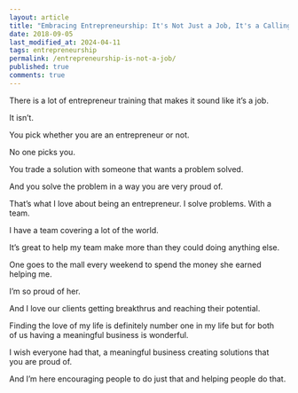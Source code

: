 ```yaml
---
layout: article
title: "Embracing Entrepreneurship: It's Not Just a Job, It's a Calling"
date: 2018-09-05
last_modified_at: 2024-04-11
tags: entrepreneurship
permalink: /entrepreneurship-is-not-a-job/
published: true
comments: true
---
```

There is a lot of entrepreneur training that makes it sound like it’s a job.</p>
<!--more-->
It isn’t.

You pick whether you are an entrepreneur or not.

No one picks you.

You trade a solution with someone that wants a problem solved.

And you solve the problem in a way you are very proud of.

That’s what I love about being an entrepreneur. I solve problems. With a team.

I have a team covering a lot of the world.

It’s great to help my team make more than they could doing anything else.

One goes to the mall every weekend to spend the money she earned helping me.

I’m so proud of her.

And I love our clients getting breakthrus and reaching their potential.

Finding the love of my life is definitely number one in my life but for both of us having a meaningful business is wonderful.

I wish everyone had that, a meaningful business creating solutions that you are proud of.

And I’m here encouraging people to do just that and helping people do that.